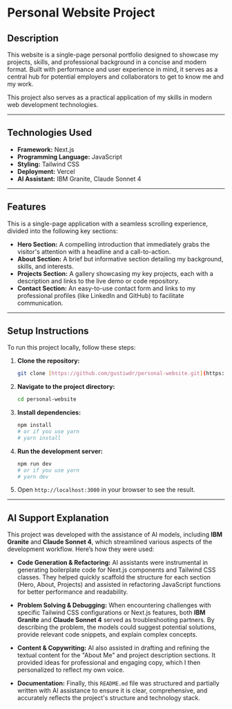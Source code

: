 # Personal Website Project

## Description

This website is a single-page personal portfolio designed to showcase my projects, skills, and professional background in a concise and modern format. Built with performance and user experience in mind, it serves as a central hub for potential employers and collaborators to get to know me and my work.

This project also serves as a practical application of my skills in modern web development technologies.

---

## Technologies Used

* **Framework:** Next.js
* **Programming Language:** JavaScript
* **Styling:** Tailwind CSS
* **Deployment:** Vercel
* **AI Assistant:** IBM Granite, Claude Sonnet 4

---

## Features

This is a single-page application with a seamless scrolling experience, divided into the following key sections:

* **Hero Section:** A compelling introduction that immediately grabs the visitor's attention with a headline and a call-to-action.
* **About Section:** A brief but informative section detailing my background, skills, and interests.
* **Projects Section:** A gallery showcasing my key projects, each with a description and links to the live demo or code repository.
* **Contact Section:** An easy-to-use contact form and links to my professional profiles (like LinkedIn and GitHub) to facilitate communication.

---

## Setup Instructions

To run this project locally, follow these steps:

1.  **Clone the repository:**
    ```bash
    git clone [https://github.com/gustiwdr/personal-website.git](https://github.com/gustiwdr/personal-website.git)
    ```
2.  **Navigate to the project directory:**
    ```bash
    cd personal-website
    ```
3.  **Install dependencies:**
    ```bash
    npm install
    # or if you use yarn
    # yarn install
    ```
4.  **Run the development server:**
    ```bash
    npm run dev
    # or if you use yarn
    # yarn dev
    ```
5.  Open `http://localhost:3000` in your browser to see the result.

---

## AI Support Explanation

This project was developed with the assistance of AI models, including **IBM Granite** and **Claude Sonnet 4**, which streamlined various aspects of the development workflow. Here’s how they were used:

* **Code Generation & Refactoring:** AI assistants were instrumental in generating boilerplate code for Next.js components and Tailwind CSS classes. They helped quickly scaffold the structure for each section (Hero, About, Projects) and assisted in refactoring JavaScript functions for better performance and readability.

* **Problem Solving & Debugging:** When encountering challenges with specific Tailwind CSS configurations or Next.js features, both **IBM Granite** and **Claude Sonnet 4** served as troubleshooting partners. By describing the problem, the models could suggest potential solutions, provide relevant code snippets, and explain complex concepts.

* **Content & Copywriting:** AI also assisted in drafting and refining the textual content for the "About Me" and project description sections. It provided ideas for professional and engaging copy, which I then personalized to reflect my own voice.

* **Documentation:** Finally, this `README.md` file was structured and partially written with AI assistance to ensure it is clear, comprehensive, and accurately reflects the project's structure and technology stack.
